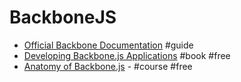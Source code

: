 # BackboneJS

- [Official Backbone Documentation](http://backbonejs.org) #guide
- [Developing Backbone.js Applications](http://addyosmani.github.io/backbone-fundamentals) #book #free
- [Anatomy of Backbone.js](https://www.codeschool.com/courses/anatomy-of-backbone-js) - #course #free
